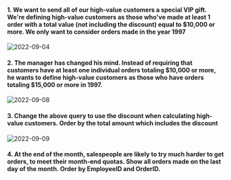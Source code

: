 #### 1. We want to send all of our high-value customers a special VIP gift. We're defining high-value customers as those who've made at least 1 order with a total value (not including the discount) equal to $10,000 or more. We only want to consider orders made in the year 1997

![2022-09-04](https://user-images.githubusercontent.com/111266884/188295173-f9ddbb37-27ca-47b0-9eb6-ea7b854176ad.png)

#### 2. The manager has changed his mind. Instead of requiring that customers have at least one individual orders totaling $10,000 or more, he wants to define high-value customers as those who have orders totaling $15,000 or more in 1997.

![2022-09-08](https://user-images.githubusercontent.com/111266884/189024833-f5e1ae4a-b6a2-4f32-8e0d-468f0ff2feee.png)

#### 3. Change the above query to use the discount when calculating high-value customers. Order by the total amount which includes the discount

![2022-09-09](https://user-images.githubusercontent.com/111266884/189392140-0fd7f9c0-d5df-446b-91df-a2c2dcbae10d.png)

#### 4. At the end of the month, salespeople are likely to try much harder to get orders, to meet their month-end quotas. Show all orders made on the last day of the month. Order by EmployeeID and OrderID.





